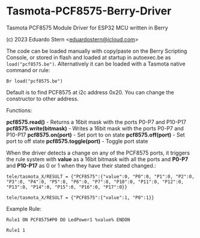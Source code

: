 # Tasmota-PCF8575-Berry-Driver

Tasmota PCF8575 Module Driver for ESP32 MCU written in Berry

(c) 2023 Eduardo Stern <<eduardostern@icloud.com>>

The code can be loaded manually with copy/paste on the Berry Scripting Console, or stored in flash and loaded at startup in autoexec.be as `load("pcf8575.be")`. Alternatively it can be loaded with a Tasmota native command or rule:

`Br load("pcf8575.be")
`

Default is to find PCF8575 at i2c address 0x20. You can change the constructor to other address.

Functions:

**pcf8575.read()** - Returns a 16bit mask with the ports P0-P7 and P10-P17
**pcf8575.write(bitmask)** - Writes a 16bit mask with the ports P0-P7 and P10-P17
**pcf8575.on(port)** - Set port to on state
**pcf8575.off(port)** - Set port to off state
**pcf8575.toggle(port)** - Toggle port state


When the driver detects a change on any of the PCF8575 ports, it triggers the rule system with **value** as a 16bit bitmask with all the ports and **P0-P7** and **P10-P17** as 0 or 1 when they have their stated changed.:

    tele/tasmota_X/RESULT = {"PCF8575":{"value":0, "P0":0, "P1":0, "P2":0, "P3":0, "P4":0, "P5":0, "P6":0, "P7":0, "P10":0, "P11":0, "P12":0, "P13":0, "P14":0, "P15":0, "P16":0, "P17":0}}

    tele/tasmota_X/RESULT = {"PCF8575":{"value":1, "P0":1}}

Example Rule:

`Rule1 ON PCF8575#P0 DO LedPower1 %value% ENDON`

`Rule1 1`



